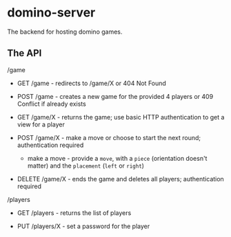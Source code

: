 # domino-server

The backend for hosting domino games.

## The API

/game

- GET /game - redirects to /game/X or 404 Not Found
- POST /game - creates a new game for the provided 4 players or 409 Conflict if already exists

- GET /game/X - returns the game; use basic HTTP authentication to get a view for a player
- POST /game/X - make a move or choose to start the next round; authentication required
  - make a move - provide a `move`, with a `piece` (orientation doesn't matter) and the `placement` (`left` or `right`)
- DELETE /game/X - ends the game and deletes all players; authentication required

/players

- GET /players - returns the list of players

- PUT /players/X - set a password for the player
